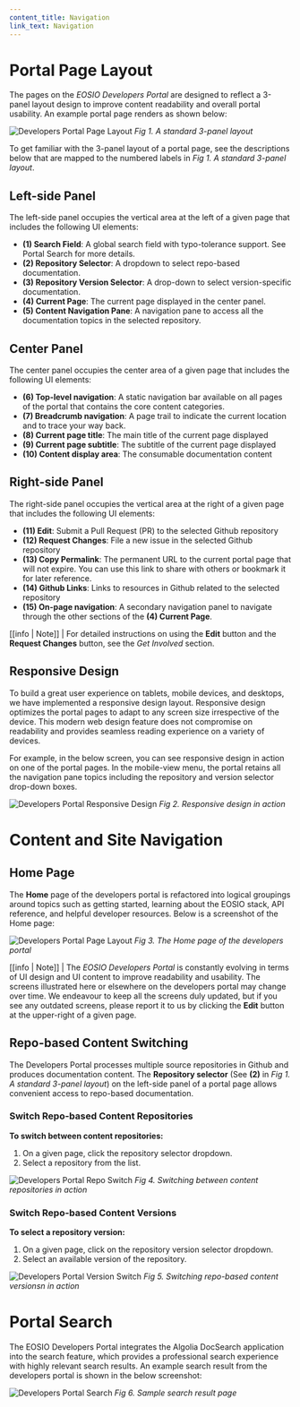 ```yaml
---
content_title: Navigation
link_text: Navigation
---
```


# Portal Page Layout 

The pages on the _EOSIO Developers Portal_ are designed to reflect a 3-panel layout design to improve content readability and overall portal usability. An example portal page renders as shown below: 

![Developers Portal Page Layout](portal-page-layout-1.png "portal page layout")
*Fig 1. A standard 3-panel layout*

To get familiar with the 3-panel layout of a portal page, see the descriptions below that are mapped to the numbered labels in _Fig 1. A standard 3-panel layout_. 

## Left-side Panel

The left-side panel occupies the vertical area at the left of a given page that includes the following UI elements:

* **(1) Search Field**: A global search field with typo-tolerance support. See Portal Search for more details. 
* **(2) Repository Selector**: A dropdown to select repo-based documentation.
* **(3) Repository Version Selector**: A drop-down to select version-specific documentation. 
* **(4) Current Page**: The current page displayed in the center panel. 
* **(5) Content Navigation Pane**: A navigation pane to access all the documentation topics in the selected repository. 

## Center Panel
The center panel occupies the center area of a given page that includes the following UI elements: 

* **(6) Top-level navigation**: A static navigation bar available on all pages of the portal that contains the core content categories.
* **(7) Breadcrumb navigation**:  A page trail to indicate the current location and to trace your way back.
* **(8) Current page title**: The main title of the current page displayed
* **(9) Current page subtitle**: The subtitle of the current page displayed
* **(10) Content display area**:  The consumable documentation content

## Right-side Panel
The right-side panel occupies the vertical area at the right of a given page that includes the following UI elements: 

* **(11) Edit**: Submit a Pull Request (PR) to the selected Github repository
* **(12) Request Changes**: File a new issue in the selected Github repository
* **(13) Copy Permalink**: The permanent URL to the current portal page that will not expire. You can use this link to share with others or bookmark it for later reference.
* **(14) Github Links**: Links to resources in Github related to the selected repository
* **(15) On-page navigation**: A secondary navigation panel to navigate through the other sections of the **(4) Current Page**.

[[info | Note]]
| For detailed instructions on using the **Edit** button and the **Request Changes** button, see the _Get Involved_ section.

## Responsive Design

To build a great user experience on tablets, mobile devices, and desktops, we have implemented a responsive design layout. Responsive design optimizes the portal pages to adapt to any screen size irrespective of the device. This modern web design feature does not compromise on readability and provides seamless reading experience on a variety of devices.

For example, in the below screen, you can see responsive design in action on one of the portal pages. In the mobile-view menu, the portal retains all the navigation pane topics including the repository and version selector drop-down boxes. 

![Developers Portal Responsive Design](responsive-design.gif "responsive design")
*Fig 2. Responsive design in action*

# Content and Site Navigation

## Home Page

The **Home** page of the developers portal is refactored into logical groupings around topics such as getting started, learning about the EOSIO stack, API reference, and helpful developer resources. Below is a screenshot of the Home page:

![Developers Portal Page Layout](dev-portal-home.png "dev portal home")
*Fig 3. The Home page of the developers portal*

[[info | Note]]
| The _EOSIO Developers Portal_ is constantly evolving in terms of UI design and UI content to improve readability and usability. The screens illustrated here or elsewhere on the developers portal may change over time. We endeavour to keep all the screens duly updated, but if you see any outdated screens, please report it to us by clicking the **Edit** button at the upper-right of a given page.

## Repo-based Content Switching 
The Developers Portal processes multiple source repositories in Github and produces documentation content. The **Repository selector** (See **(2)** in *Fig 1. A standard 3-panel layout*) on the left-side panel of a portal page allows convenient access to repo-based documentation.

### Switch Repo-based Content Repositories
**To switch between content repositories:**

1. On a given page, click the repository selector dropdown.
2. Select a repository from the list. 

![Developers Portal Repo Switch](repo-switch.gif "repo switch")
*Fig 4. Switching between content repositories in action*

### Switch Repo-based Content Versions
**To select a repository version:**

1. On a given page, click on the repository version selector dropdown. 
2. Select an available version of the repository.

![Developers Portal Version Switch](repo-switch.gif "version switch")
*Fig 5. Switching repo-based content versionsn in action*

# Portal Search 

The EOSIO Developers Portal integrates the Algolia DocSearch application into the search feature, which provides a professional search experience with highly relevant search results. An example search result from the developers portal is shown in the below screenshot:

![Developers Portal Search](search-page-result.png "portal search")
*Fig 6. Sample search result page*
